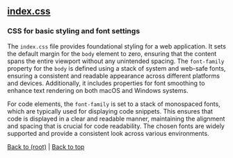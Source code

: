 ## [index.css](index.css)

### CSS for basic styling and font settings

The `index.css` file provides foundational styling for a web application. It sets the default margin for the `body` element to zero, ensuring that the content spans the entire viewport without any unintended spacing. The `font-family` property for the `body` is defined using a stack of system and web-safe fonts, ensuring a consistent and readable appearance across different platforms and devices. Additionally, it includes properties for font smoothing to enhance text rendering on both macOS and Windows systems.

For code elements, the `font-family` is set to a stack of monospaced fonts, which are typically used for displaying code snippets. This ensures that code is displayed in a clear and readable manner, maintaining the alignment and spacing that is crucial for code readability. The chosen fonts are widely supported and provide a consistent look across various environments.

[Back to (root)](#root) | [Back to top](#table-of-contents)

